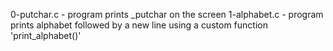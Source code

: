 0-putchar.c - program prints \_putchar on the screen
1-alphabet.c - program prints alphabet followed by a new line using a custom function 'print_alphabet()'

